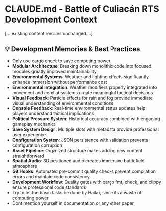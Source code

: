 # CLAUDE.md - Battle of Culiacán RTS Development Context

[... existing content remains unchanged ...]

## 💡 **Development Memories & Best Practices**
- Only use cargo check to save computing power
- **Modular Architecture**: Breaking down monolithic code into focused modules greatly improved maintainability
- **Environmental Systems**: Weather and lighting effects significantly enhance immersion without performance cost
- **Environmental Integration**: Weather modifiers properly integrated into movement and combat systems create meaningful tactical decisions
- **Visual Feedback**: Particle effects for rain and fog provide immediate visual understanding of environmental conditions
- **Console Feedback**: Real-time environmental status updates help players understand tactical implications
- **Political Pressure System**: Historical accuracy combined with engaging gameplay mechanics
- **Save System Design**: Multiple slots with metadata provide professional user experience
- **Configuration System**: JSON persistence with validation prevents configuration corruption
- **Asset Pipeline**: Organized structure makes adding new content straightforward
- **Spatial Audio**: 3D positioned audio creates immersive battlefield atmosphere
- **Git Hooks**: Automated pre-commit quality checks prevent compilation errors and maintain code consistency
- **Development Workflow**: Quality gates with cargo fmt, check, and clippy ensure professional code standards
- Try to let the basic tasks be done by Haiku, since its a waste of computing power
- Dont mention yourself in documentation or any other paper